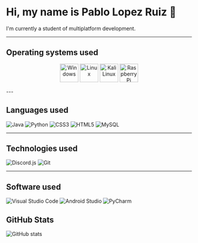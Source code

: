 # Hi, my name is Pablo Lopez Ruiz 👋  
I'm currently a student of multiplatform development.

---

## Operating systems used
<p align="center">
  <img src="https://upload.wikimedia.org/wikipedia/commons/8/87/Windows_logo_-_2021.svg" alt="Windows" width="50">
  <img src="https://upload.wikimedia.org/wikipedia/commons/3/35/Tux.svg" alt="Linux" width="50">
  <img src="https://upload.wikimedia.org/wikipedia/commons/a/a2/Kali-linux-logo.svg" alt="Kali Linux" width="50">
  <img src="https://upload.wikimedia.org/wikipedia/commons/c/cb/Raspberry_Pi_Logo.svg" alt="Raspberry Pi" width="50">
</p>
---

## Languages used
![Java](https://img.shields.io/badge/-Java-007396?logo=java&logoColor=white&style=flat)
![Python](https://img.shields.io/badge/-Python-3776AB?logo=python&logoColor=white&style=flat)
![CSS3](https://img.shields.io/badge/-CSS3-1572B6?logo=css3&logoColor=white&style=flat)
![HTML5](https://img.shields.io/badge/-HTML5-E34F26?logo=html5&logoColor=white&style=flat)
![MySQL](https://img.shields.io/badge/-MySQL-4479A1?logo=mysql&logoColor=white&style=flat)

---

## Technologies used
![Discord.js](https://img.shields.io/badge/-Discord.js-5865F2?logo=discord&logoColor=white&style=flat)
![Git](https://img.shields.io/badge/-Git-F05032?logo=git&logoColor=white&style=flat)

---

## Software used
![Visual Studio Code](https://img.shields.io/badge/-Visual%20Studio%20Code-007ACC?logo=visualstudiocode&logoColor=white&style=flat)
![Android Studio](https://img.shields.io/badge/-Android%20Studio-3DDC84?logo=androidstudio&logoColor=white&style=flat)
![PyCharm](https://img.shields.io/badge/-PyCharm-000000?logo=pycharm&logoColor=white&style=flat)

## GitHub Stats
![GitHub stats](https://github-readme-stats.vercel.app/api?username=Pablirry&show_icons=true&theme=radical)
